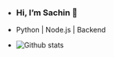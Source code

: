 - ### Hi, I’m Sachin 👋
- Python | Node.js | Backend

- ![Github stats](https://github-readme-stats.vercel.app/api?username=Sachinkundapur)


  

